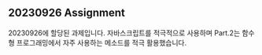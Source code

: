 ## 20230926 Assignment
20230926에 할당된 과제입니다. 자바스크립트를 적극적으로 사용하며
Part.2는 함수형 프로그래밍에서 자주 사용하는 메소드를 적극 활용했습니다.